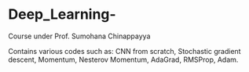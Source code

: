 # Deep_Learning-
Course under Prof. Sumohana Chinappayya

Contains various codes such as:
CNN from scratch, 
Stochastic gradient descent, 
Momentum, 
Nesterov Momentum, 
AdaGrad, 
RMSProp,
Adam. 
